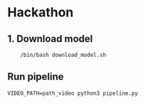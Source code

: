 # Hackathon
## 1. Download model
```
    /bin/bash download_model.sh
```

## Run pipeline
```
VIDEO_PATH=path_video python3 pipeline.py
```